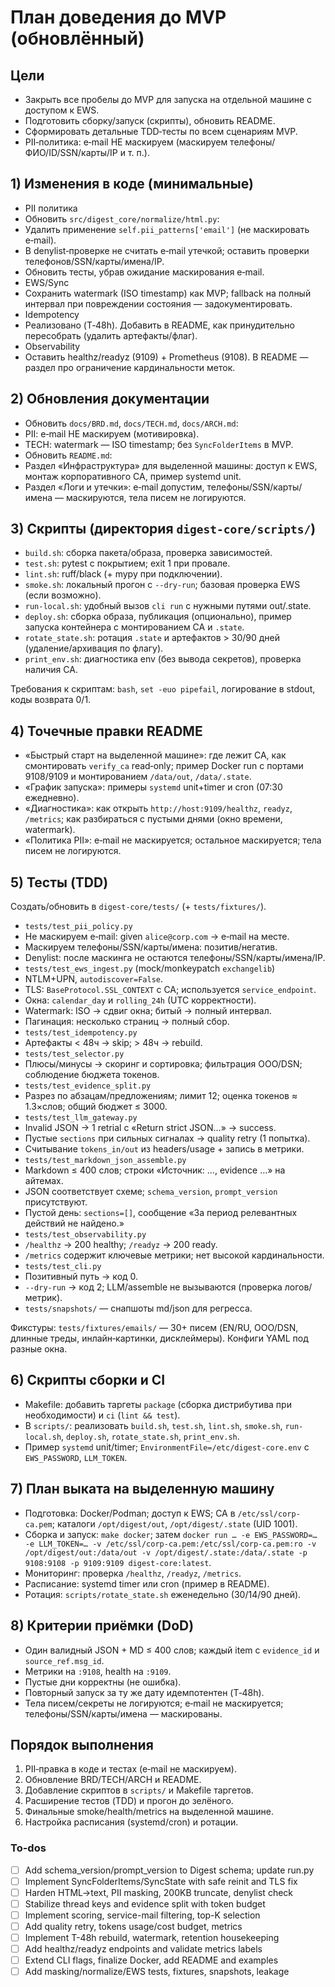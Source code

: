 <!-- 7ed00538-8c5a-4c2f-a817-f1a09c7e54ec c91594b0-6da4-45a6-896b-d854ebdc50c8 -->
# План доведения до MVP (обновлённый)

## Цели

- Закрыть все пробелы до MVP для запуска на отдельной машине с доступом к EWS.
- Подготовить сборку/запуск (скрипты), обновить README.
- Сформировать детальные TDD‑тесты по всем сценариям MVP.
- PII‑политика: e‑mail НЕ маскируем (маскируем телефоны/ФИО/ID/SSN/карты/IP и т. п.).

## 1) Изменения в коде (минимальные)

- PII политика
- Обновить `src/digest_core/normalize/html.py`:
- Удалить применение `self.pii_patterns['email']` (не маскировать e‑mail).
- В denylist‑проверке не считать e‑mail утечкой; оставить проверки телефонов/SSN/карты/имена/IP.
- Обновить тесты, убрав ожидание маскирования e‑mail.
- EWS/Sync
- Сохранить watermark (ISO timestamp) как MVP; fallback на полный интервал при повреждении состояния — задокументировать.
- Idempotency
- Реализовано (T‑48h). Добавить в README, как принудительно пересобрать (удалить артефакты/флаг).
- Observability
- Оставить healthz/readyz (9109) + Prometheus (9108). В README — раздел про ограничение кардинальности меток.

## 2) Обновления документации

- Обновить `docs/BRD.md`, `docs/TECH.md`, `docs/ARCH.md`:
- PII: e‑mail НЕ маскируем (мотивировка).
- TECH: watermark — ISO timestamp; без `SyncFolderItems` в MVP.
- Обновить `README.md`:
- Раздел «Инфраструктура» для выделенной машины: доступ к EWS, монтаж корпоративного CA, пример systemd unit.
- Раздел «Логи и утечки»: e‑mail допустим, телефоны/SSN/карты/имена — маскируются, тела писем не логируются.

## 3) Скрипты (директория `digest-core/scripts/`)

- `build.sh`: сборка пакета/образа, проверка зависимостей.
- `test.sh`: pytest с покрытием; exit 1 при провале.
- `lint.sh`: ruff/black (+ mypy при подключении).
- `smoke.sh`: локальный прогон с `--dry-run`; базовая проверка EWS (если возможно).
- `run-local.sh`: удобный вызов `cli run` с нужными путями out/.state.
- `deploy.sh`: сборка образа, публикация (опционально), пример запуска контейнера с монтированием CA и `.state`.
- `rotate_state.sh`: ротация `.state` и артефактов > 30/90 дней (удаление/архивация по флагу).
- `print_env.sh`: диагностика env (без вывода секретов), проверка наличия CA.

Требования к скриптам: `bash`, `set -euo pipefail`, логирование в stdout, коды возврата 0/1.

## 4) Точечные правки README

- «Быстрый старт на выделенной машине»: где лежит CA, как смонтировать `verify_ca` read‑only; пример Docker run с портами 9108/9109 и монтированием `/data/out`, `/data/.state`.
- «График запуска»: примеры `systemd` unit+timer и cron (07:30 ежедневно).
- «Диагностика»: как открыть `http://host:9109/healthz`, `readyz`, `/metrics`; как разбираться с пустыми днями (окно времени, watermark).
- «Политика PII»: e‑mail не маскируется; остальное маскируется; тела писем не логируются.

## 5) Тесты (TDD)

Создать/обновить в `digest-core/tests/` (+ `tests/fixtures/`).

- `tests/test_pii_policy.py`
- Не маскируем e‑mail: given `alice@corp.com` → e‑mail на месте.
- Маскируем телефоны/SSN/карты/имена: позитив/негатив.
- Denylist: после маскинга не остаются телефоны/SSN/карты/имена/IP.
- `tests/test_ews_ingest.py` (mock/monkeypatch `exchangelib`)
- NTLM+UPN, `autodiscover=False`.
- TLS: `BaseProtocol.SSL_CONTEXT` с CA; используется `service_endpoint`.
- Окна: `calendar_day` и `rolling_24h` (UTC корректности).
- Watermark: ISO → сдвиг окна; битый → полный интервал.
- Пагинация: несколько страниц → полный сбор.
- `tests/test_idempotency.py`
- Артефакты < 48ч → skip; > 48ч → rebuild.
- `tests/test_selector.py`
- Плюсы/минусы → скоринг и сортировка; фильтрация OOO/DSN; соблюдение бюджета токенов.
- `tests/test_evidence_split.py`
- Разрез по абзацам/предложениям; лимит 12; оценка токенов ≈ 1.3×слов; общий бюджет ≤ 3000.
- `tests/test_llm_gateway.py`
- Invalid JSON → 1 retrial с «Return strict JSON…» → success.
- Пустые `sections` при сильных сигналах → quality retry (1 попытка).
- Считывание `tokens_in/out` из headers/usage + запись в метрики.
- `tests/test_markdown_json_assemble.py`
- Markdown ≤ 400 слов; строки «Источник: …, evidence …» на айтемах.
- JSON соответствует схеме; `schema_version`, `prompt_version` присутствуют.
- Пустой день: `sections=[]`, сообщение «За период релевантных действий не найдено.»
- `tests/test_observability.py`
- `/healthz` → 200 healthy; `/readyz` → 200 ready.
- `/metrics` содержит ключевые метрики; нет высокой кардинальности.
- `tests/test_cli.py`
- Позитивный путь → код 0.
- `--dry-run` → код 2; LLM/assemble не вызываются (проверка логов/метрик).
- `tests/snapshots/` — снапшоты md/json для регресса.

Фикстуры: `tests/fixtures/emails/` — 30+ писем (EN/RU, OOO/DSN, длинные треды, инлайн‑картинки, дисклеймеры). Конфиги YAML под разные окна.

## 6) Скрипты сборки и CI

- Makefile: добавить таргеты `package` (сборка дистрибутива при необходимости) и `ci` (`lint && test`).
- В `scripts/`: реализовать `build.sh`, `test.sh`, `lint.sh`, `smoke.sh`, `run-local.sh`, `deploy.sh`, `rotate_state.sh`, `print_env.sh`.
- Пример `systemd` unit/timer; `EnvironmentFile=/etc/digest-core.env` с `EWS_PASSWORD`, `LLM_TOKEN`.

## 7) План выката на выделенную машину

- Подготовка: Docker/Podman; доступ к EWS; CA в `/etc/ssl/corp-ca.pem`; каталоги `/opt/digest/out`, `/opt/digest/.state` (UID 1001).
- Сборка и запуск: `make docker`; затем `docker run … -e EWS_PASSWORD=… -e LLM_TOKEN=… -v /etc/ssl/corp-ca.pem:/etc/ssl/corp-ca.pem:ro -v /opt/digest/out:/data/out -v /opt/digest/.state:/data/.state -p 9108:9108 -p 9109:9109 digest-core:latest`.
- Мониторинг: проверка `/healthz`, `/readyz`, `/metrics`.
- Расписание: systemd timer или cron (пример в README).
- Ротация: `scripts/rotate_state.sh` еженедельно (30/14/90 дней).

## 8) Критерии приёмки (DoD)

- Один валидный JSON + MD ≤ 400 слов; каждый item с `evidence_id` и `source_ref.msg_id`.
- Метрики на `:9108`, health на `:9109`.
- Пустые дни корректны (не ошибка).
- Повторный запуск за ту же дату идемпотентен (T‑48h).
- Тела писем/секреты не логируются; e‑mail не маскируется; телефоны/SSN/карты/имена — маскированы.

## Порядок выполнения

1) PII‑правка в коде и тестах (e‑mail не маскируем).
2) Обновление BRD/TECH/ARCH и README.
3) Добавление скриптов в `scripts/` и Makefile таргетов.
4) Расширение тестов (TDD) и прогон до зелёного.
5) Финальные smoke/health/metrics на выделенной машине.
6) Настройка расписания (systemd/cron) и ротации.

### To-dos

- [ ] Add schema_version/prompt_version to Digest schema; update run.py
- [ ] Implement SyncFolderItems/SyncState with safe reinit and TLS fix
- [ ] Harden HTML→text, PII masking, 200KB truncate, denylist check
- [ ] Stabilize thread keys and evidence split with token budget
- [ ] Implement scoring, service-mail filtering, top-K selection
- [ ] Add quality retry, tokens usage/cost budget, metrics
- [ ] Implement T-48h rebuild, watermark, retention housekeeping
- [ ] Add healthz/readyz endpoints and validate metrics labels
- [ ] Extend CLI flags, finalize Docker, add README and examples
- [ ] Add masking/normalize/EWS tests, fixtures, snapshots, leakage